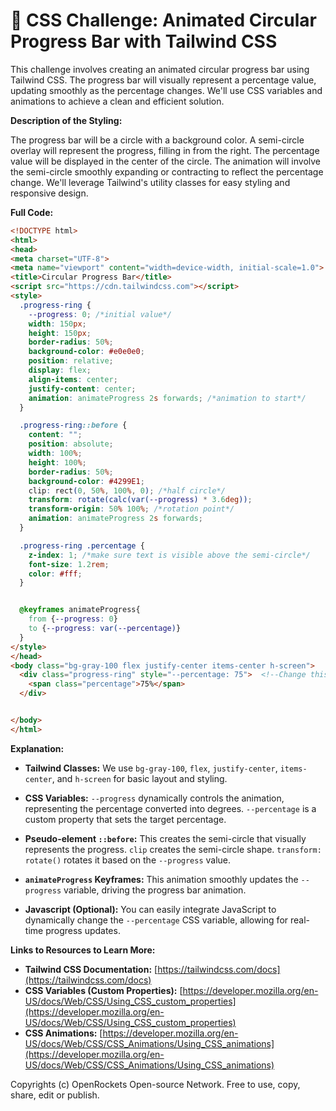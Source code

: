 # 🐞 CSS Challenge:  Animated Circular Progress Bar with Tailwind CSS


This challenge involves creating an animated circular progress bar using Tailwind CSS.  The progress bar will visually represent a percentage value, updating smoothly as the percentage changes. We'll use CSS variables and animations to achieve a clean and efficient solution.

**Description of the Styling:**

The progress bar will be a circle with a background color.  A semi-circle overlay will represent the progress, filling in from the right. The percentage value will be displayed in the center of the circle.  The animation will involve the semi-circle smoothly expanding or contracting to reflect the percentage change.  We'll leverage Tailwind's utility classes for easy styling and responsive design.


**Full Code:**

```html
<!DOCTYPE html>
<html>
<head>
<meta charset="UTF-8">
<meta name="viewport" content="width=device-width, initial-scale=1.0">
<title>Circular Progress Bar</title>
<script src="https://cdn.tailwindcss.com"></script>
<style>
  .progress-ring {
    --progress: 0; /*initial value*/
    width: 150px;
    height: 150px;
    border-radius: 50%;
    background-color: #e0e0e0;
    position: relative;
    display: flex;
    align-items: center;
    justify-content: center;
    animation: animateProgress 2s forwards; /*animation to start*/
  }

  .progress-ring::before {
    content: "";
    position: absolute;
    width: 100%;
    height: 100%;
    border-radius: 50%;
    background-color: #4299E1;
    clip: rect(0, 50%, 100%, 0); /*half circle*/
    transform: rotate(calc(var(--progress) * 3.6deg));
    transform-origin: 50% 100%; /*rotation point*/
    animation: animateProgress 2s forwards;
  }

  .progress-ring .percentage {
    z-index: 1; /*make sure text is visible above the semi-circle*/
    font-size: 1.2rem;
    color: #fff;
  }


  @keyframes animateProgress{
    from {--progress: 0}
    to {--progress: var(--percentage)}
  }
</style>
</head>
<body class="bg-gray-100 flex justify-center items-center h-screen">
  <div class="progress-ring" style="--percentage: 75">  <!--Change this value to adjust initial percentage-->
    <span class="percentage">75%</span>
  </div>


</body>
</html>
```

**Explanation:**

* **Tailwind Classes:** We use `bg-gray-100`, `flex`, `justify-center`, `items-center`, and `h-screen` for basic layout and styling.
* **CSS Variables:** `--progress` dynamically controls the animation, representing the percentage converted into degrees. `--percentage` is a custom property that sets the target percentage.

* **Pseudo-element `::before`:** This creates the semi-circle that visually represents the progress. `clip` creates the semi-circle shape. `transform: rotate()`  rotates it based on the `--progress` value.


* **`animateProgress` Keyframes:** This animation smoothly updates the `--progress` variable, driving the progress bar animation.


* **Javascript (Optional):**  You can easily integrate JavaScript to dynamically change the `--percentage` CSS variable, allowing for real-time progress updates.


**Links to Resources to Learn More:**

* **Tailwind CSS Documentation:** [https://tailwindcss.com/docs](https://tailwindcss.com/docs)
* **CSS Variables (Custom Properties):** [https://developer.mozilla.org/en-US/docs/Web/CSS/Using_CSS_custom_properties](https://developer.mozilla.org/en-US/docs/Web/CSS/Using_CSS_custom_properties)
* **CSS Animations:** [https://developer.mozilla.org/en-US/docs/Web/CSS/CSS_Animations/Using_CSS_animations](https://developer.mozilla.org/en-US/docs/Web/CSS/CSS_Animations/Using_CSS_animations)


Copyrights (c) OpenRockets Open-source Network. Free to use, copy, share, edit or publish.

